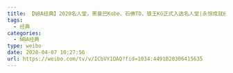 ```yaml
---
title: 【NBA经典】2020名人堂，黑曼巴Kobe、石佛TD、狼王KG正式入选名人堂|永恒成就经典！
tags:
  - 经典
categories:
  - NBA经典
type: weibo
date: 2020-04-07 10:27:56
url: https://weibo.com/tv/v/ICbVY1OAQ?fid=1034:4491020306415635
---
```


<!-- more -->